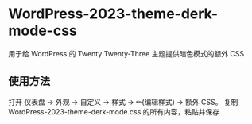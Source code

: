 # WordPress-2023-theme-derk-mode-css

用于给 WordPress 的 Twenty Twenty-Three 主题提供暗色模式的额外 CSS

## 使用方法

打开 仪表盘 -> 外观 -> 自定义 -> 样式 -> ✏(编辑样式) -> 额外 CSS。
复制 WordPress-2023-theme-derk-mode.css 的所有内容，粘贴并保存
